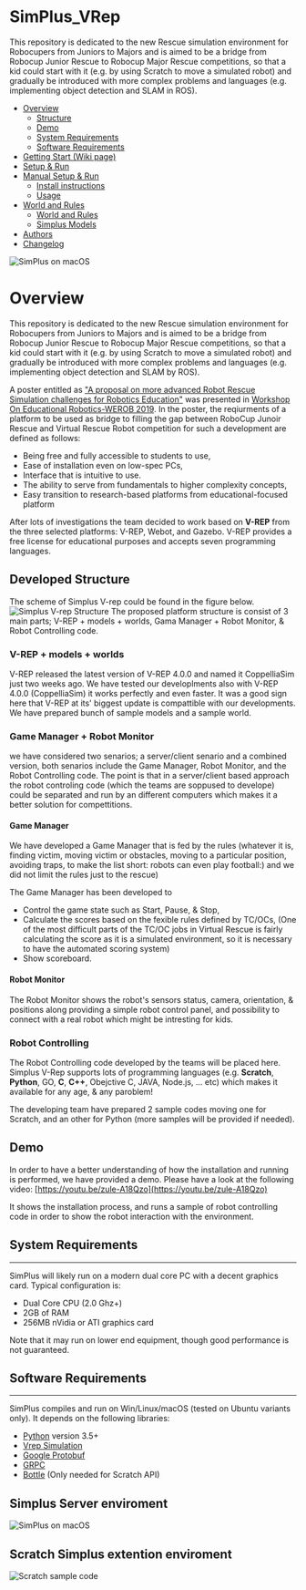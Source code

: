 # SimPlus_VRep
This repository is dedicated to the new Rescue simulation environment for Robocupers from Juniors to Majors and is aimed to be a bridge from Robocup Junior Rescue to Robocup Major Rescue competitions, so that a kid could start with it (e.g. by using Scratch to move a simulated robot) and gradually be introduced with more complex problems and languages (e.g. implementing object detection and SLAM in ROS).


- [Overview](#overview)
  - [Structure](#developed-structure)
  - [Demo](#demo)
  - [System Requirements](#system-requirements)
  - [Software Requirements](#software-requirements)
- [Getting Start (Wiki page)](https://github.com/Robocup-simplus/simplus_vrep/wiki)
- [Setup & Run](EASY_SETUP.md)
- [Manual Setup & Run](MANUAL_SETUP.md)   
    - [Install instructions](MANUAL_SETUP.md#vrep-installation)
    - [Usage](MANUAL_SETUP.md#usage)
- [World and Rules](WORLD.md)
  - [World and Rules](WORLD.md)
  - [Simplus Models](MODELS.md)
- [Authors](AUTHORS.md)
- [Changelog](CHANGELOG.md)

![SimPlus on macOS](docs/img/world2.png?raw=true "Simplus on macOS")

# Overview
This repository is dedicated to the new Rescue simulation environment for Robocupers from Juniors to Majors and is aimed to be a bridge from Robocup Junior Rescue to Robocup Major Rescue competitions, so that a kid could start with it (e.g. by using Scratch to move a simulated robot) and gradually be introduced with more complex problems and languages (e.g. implementing object detection and SLAM by ROS).

A poster entitled as ["A proposal on more advanced Robot Rescue Simulation challenges for Robotics Education"](https://www.researchgate.net/profile/Fatemeh_Pahlevan_Aghababa/publication/336114712_WeROB2019/links/5d8f0692a6fdcc2554a1125f/WeROB2019.pdf) was presented in [Workshop On Educational Robotics-WEROB 2019](https://junior.robocup.org/workshop-on-educational-robotics-werob-2019/). In the poster, the reqiurments of a platform to be used as bridge to filling the gap between RoboCup Junoir Rescue and Virtual Rescue Robot competition for such a development are defined as follows:
- Being free and fully accessible to students to use,
- Ease of installation even on low-spec PCs,
- Interface that is intuitive to use.
- The ability to serve from fundamentals to higher complexity concepts,
- Easy transition to research-based platforms from educational-focused platform

After lots of investigations the team decided to work based on **V-REP** from the three selected platforms: V-REP, Webot, and Gazebo.
V-REP provides a free license for educational purposes and accepts seven programming languages. 

## Developed Structure
The scheme of Simplus V-rep could be found in the figure below.
![Simplus V-rep Structure](docs/img/SimplusVrepStructure.png?raw=true "Simplus V-rep Structure")
The proposed platform structure is consist of 3 main parts; V-REP + models + worlds, Gama Manager + Robot Monitor, & Robot Controlling code.

### V-REP + models + worlds
V-REP released the latest version of V-REP 4.0.0 and named it CoppelliaSim just two weeks ago.
We have tested our developlments also with V-REP 4.0.0 (CoppelliaSim) it works perfectly and even faster.
It was a good sign here that V-REP at its' biggest update is compattible with our developments.
We have prepared bunch of sample models and a sample world.

### Game Manager + Robot Monitor

we have considered two senarios; a server/client senario and a combined version, both senarios include the Game Manager, Robot Monitor, and the Robot Controlling code. The point is that in a server/client based approach the robot controling code (which the teams are soppused to develope) could be separated and run by an different computers which makes it a better solution for compettitions.

#### Game Manager

We have developed a Game Manager that is fed by the rules (whatever it is, finding victim, moving victim or obstacles, moving to a particular position, avoiding traps, to make the list short: robots can even play football:) and we did not limit the rules just to the rescue)

The Game Manager has been developed to
- Control the game state such as Start, Pause, & Stop,
- Calculate the scores based on the fexible rules defined by TC/OCs, (One of the most difficult parts of the TC/OC jobs in Virtual Rescue is fairly calculating the score as it is a simulated environment, so it is necessary to have the automated scoring system)
- Show scoreboard.

#### Robot Monitor
The Robot Monitor shows the robot's sensors status, camera, orientation, & positions along providing a simple robot control panel, and possibility to connect with a real robot which might be intresting for kids.

### Robot Controlling
The Robot Controlling code developed by the teams will be placed here. Simplus V-Rep supports lots of programming languages (e.g. **Scratch**, **Python**, GO, **C**, **C++**, Obejctive C, JAVA, Node.js, ... etc) which makes it available for any age, & any paroblem!

The developing team have prepared 2 sample codes moving one for Scratch, and an other for Python (more samples will be provided if needed).

## Demo
In order to have a better understanding of how the installation and running is performed, we have provided a demo.
Please have a look at the following video:
[https://youtu.be/zule-A18Qzo](https://youtu.be/zule-A18Qzo)

It shows the installation process, and runs a sample of robot controlling code in order to show the robot interaction with the environment.

## System Requirements
-----------------------

SimPlus will likely run on a modern dual core PC with a decent graphics card. Typical configuration is:

- Dual Core CPU (2.0 Ghz+)
- 2GB of RAM
- 256MB nVidia or ATI graphics card

Note that it may run on lower end equipment, though good performance is not guaranteed.


## Software Requirements
---------------------

SimPlus compiles and run on Win/Linux/macOS (tested on Ubuntu variants only). It depends on the following libraries:

- [Python](https://www.python.org) version 3.5+ 
- [Vrep Simulation](http://www.coppeliarobotics.com)
- [Google Protobuf](https://github.com/google/protobuf)
- [GRPC](http://grpc.io)
- [Bottle](https://bottlepy.org/docs/dev/) (Only needed for Scratch API)

Simplus Server enviroment 
---------------------
![SimPlus on macOS](docs/img/full.png?raw=true "Simplus server")

Scratch Simplus extention enviroment
---------------------

![Scratch sample code](docs/img/scratch.png?raw=true "Scratch Simplus extention")
